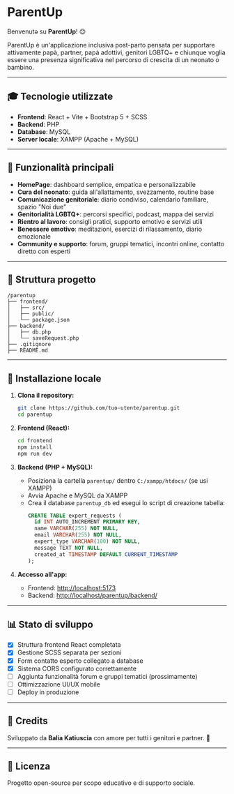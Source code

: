 # ParentUp

Benvenutə su **ParentUp**! 😊

ParentUp è un'applicazione inclusiva post-parto pensata per supportare attivamente papà, partner, papà adottivi, genitori LGBTQ+ e chiunque voglia essere una presenza significativa nel percorso di crescita di un neonato o bambino.

---

## 🎓 Tecnologie utilizzate

- **Frontend**: React + Vite + Bootstrap 5 + SCSS
- **Backend**: PHP
- **Database**: MySQL
- **Server locale**: XAMPP (Apache + MySQL)

---

## 🔧 Funzionalità principali

- **HomePage**: dashboard semplice, empatica e personalizzabile
- **Cura del neonato**: guida all'allattamento, svezzamento, routine base
- **Comunicazione genitoriale**: diario condiviso, calendario familiare, spazio "Noi due"
- **Genitorialità LGBTQ+**: percorsi specifici, podcast, mappa dei servizi
- **Rientro al lavoro**: consigli pratici, supporto emotivo e servizi utili
- **Benessere emotivo**: meditazioni, esercizi di rilassamento, diario emozionale
- **Community e supporto**: forum, gruppi tematici, incontri online, contatto diretto con esperti

---

## 🔗 Struttura progetto

```
/parentup
├── frontend/
│   ├── src/
│   ├── public/
│   └── package.json
├── backend/
│   ├── db.php
│   └── saveRequest.php
├── .gitignore
├── README.md
```

---

## 🔄 Installazione locale

1. **Clona il repository:**
   ```bash
   git clone https://github.com/tuo-utente/parentup.git
   cd parentup
   ```

2. **Frontend (React):**
   ```bash
   cd frontend
   npm install
   npm run dev
   ```

3. **Backend (PHP + MySQL):**
   - Posiziona la cartella `parentup/` dentro `C:/xampp/htdocs/` (se usi XAMPP)
   - Avvia Apache e MySQL da XAMPP
   - Crea il database `parentup_db` ed esegui lo script di creazione tabella:
     ```sql
     CREATE TABLE expert_requests (
       id INT AUTO_INCREMENT PRIMARY KEY,
       name VARCHAR(255) NOT NULL,
       email VARCHAR(255) NOT NULL,
       expert_type VARCHAR(100) NOT NULL,
       message TEXT NOT NULL,
       created_at TIMESTAMP DEFAULT CURRENT_TIMESTAMP
     );
     ```

4. **Accesso all'app:**
   - Frontend: [http://localhost:5173](http://localhost:5173)
   - Backend: [http://localhost/parentup/backend/](http://localhost/parentup/backend/)

---

## 📊 Stato di sviluppo

- [x] Struttura frontend React completata
- [x] Gestione SCSS separata per sezioni
- [x] Form contatto esperto collegato a database
- [x] Sistema CORS configurato correttamente
- [ ] Aggiunta funzionalità forum e gruppi tematici (prossimamente)
- [ ] Ottimizzazione UI/UX mobile
- [ ] Deploy in produzione

---

## 👥 Credits

Sviluppato da **Balia Katiuscia** con amore per tutti i genitori e partner. 💜

---

## 🚀 Licenza

Progetto open-source per scopo educativo e di supporto sociale.

